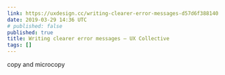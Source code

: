 ```yaml
---
link: https://uxdesign.cc/writing-clearer-error-messages-d57d6f388140
date: 2019-03-29 14:36 UTC
# published: false
published: true
title: Writing clearer error messages – UX Collective
tags: []
---
```


copy and microcopy
